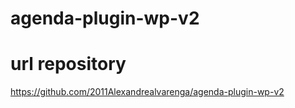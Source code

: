 # agenda-plugin-wp-v2

# url repository
https://github.com/2011Alexandrealvarenga/agenda-plugin-wp-v2